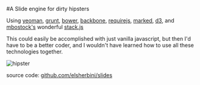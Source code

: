 #A Slide engine for dirty hipsters  

Using [yeoman](http://yeoman.io), [grunt](http://gruntjs.com), [bower](http://bower.io), [backbone](http://backbonejs.org), [requirejs](http://requirejs.org), [marked](https://github.com/chjj/marked), [d3](http://d3js.org), and [mbostock's](bost.ocks.org/mike) wonderful [stack.js](http://github.com/mbostock/stack)  

This could easily be accomplished with just vanilla javascript, but then I'd have to be a better coder, and I wouldn't have learned how to use all these technologies together.  
  
![hipster](http://thegeorgetownindy.com/wp-content/uploads/2012/10/dirty-hipster-in-a-swans-shirt.jpg)
  
source code: [github.com/elsherbini/slides](http://github.com/elsherbini/slides)